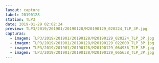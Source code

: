 ```yaml
---
layout: capture
label: 20190128
station: TLP3
date: 2019-01-29 02:02:24
preview: TLP3/2019/201901/20190128/M20190129_020224_TLP_3P.jpg
capturas:
  - imagem: TLP3/2019/201901/20190128/M20190129_020224_TLP_3P.jpg
  - imagem: TLP3/2019/201901/20190128/M20190129_022000_TLP_3P.jpg
  - imagem: TLP3/2019/201901/20190128/M20190129_064936_TLP_3P.jpg
  - imagem: TLP3/2019/201901/20190128/M20190129_065638_TLP_3P.jpg
---
```

